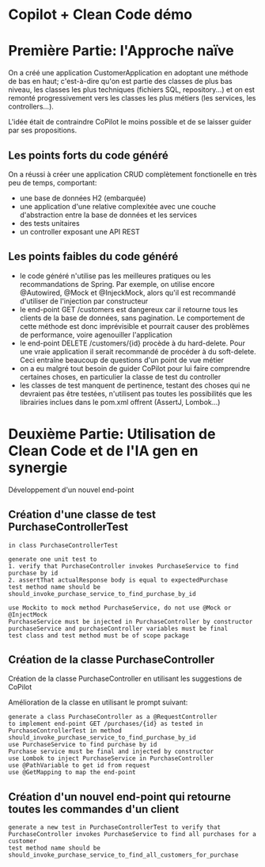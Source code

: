 # Copilot + Clean Code démo

# Première Partie: l'Approche naïve

On a créé une application CustomerApplication en adoptant une méthode de bas en haut; c'est-à-dire qu'on est partie des classes de plus bas niveau, les classes les plus techniques (fichiers SQL, repository...) et on est remonté progressivement vers les classes les plus métiers (les services, les controllers...).

L'idée était de contraindre CoPilot le moins possible et de se laisser guider par ses propositions.

## Les points forts du code généré

On a réussi à créer une application CRUD complètement fonctionelle en très peu de temps, comportant:
- une base de données H2 (embarquée)
- une application d'une relative complexitée avec une couche d'abstraction entre la base de données et les services
- des tests unitaires
- un controller exposant une API REST

## Les points faibles du code généré

- le code généré n'utilise pas les meilleures pratiques ou les recommandations de Spring. Par exemple, on utilise encore @Autowired, @Mock et @InjeckMock, alors qu'il est recommandé d'utiliser de l'injection par constructeur
- le end-point GET /customers est dangereux car il retourne tous les clients de la base de données, sans pagination. Le comportement de cette méthode est donc imprévisible et pourrait causer des problèmes de performance, voire agenouiller l'application
- le end-point DELETE /customers/{id} procède à du hard-delete. Pour une vraie application il serait recommandé de procéder à du soft-delete. Ceci entraîne beaucoup de questions d'un point de vue métier
- on a eu malgré tout besoin de guider CoPilot pour lui faire comprendre certaines choses, en particulier la classe de test du controller
- les classes de test manquent de pertinence, testant des choses qui ne devraient pas être testées, n'utilisent pas toutes les possibilités que les librairies inclues dans le pom.xml offrent (AssertJ, Lombok...)

# Deuxième Partie: Utilisation de Clean Code et de l'IA gen en synergie

Développement d'un nouvel end-point

## Création d'une classe de test PurchaseControllerTest

```prompt
in class PurchaseControllerTest

generate one unit test to 
1. verify that PurchaseController invokes PurchaseService to find purchase by id
2. assertThat actualResponse body is equal to expectedPurchase
test method name should be should_invoke_purchase_service_to_find_purchase_by_id

use Mockito to mock method PurchaseService, do not use @Mock or @InjectMock
PurchaseService must be injected in PurchaseController by constructor
purchaseService and purchaseController variables must be final
test class and test method must be of scope package
```

## Création de la classe PurchaseController

Création de la classe PurchaseController en utilisant les suggestions de CoPilot

Amélioration de la classe en utilisant le prompt suivant:

```prompt
generate a class PurchaseController as a @RequestController 
to implement end-point GET /purchases/{id} as tested in PurchaseControllerTest in method should_invoke_purchase_service_to_find_purchase_by_id
use PurchaseService to find purchase by id
Purchase service must be final and injected by constructor
use Lombok to inject PurchaseService in PurchaseController
use @PathVariable to get id from request
use @GetMapping to map the end-point
```

## Création d'un nouvel end-point qui retourne toutes les commandes d'un client

```prompt
generate a new test in PurchaseControllerTest to verify that PurchaseController invokes PurchaseService to find all purchases for a customer
test method name should be should_invoke_purchase_service_to_find_all_customers_for_purchase
```
